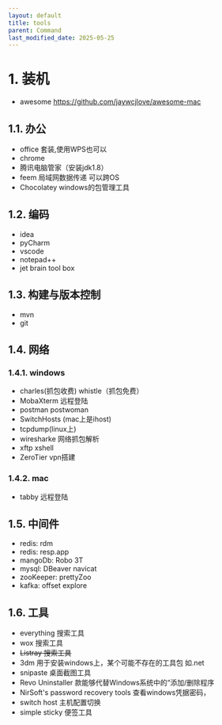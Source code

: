 ```yaml
---
layout: default
title: tools
parent: Command
last_modified_date: 2025-05-25
---
```


# 1. 装机

- awesome  https://github.com/jaywcjlove/awesome-mac 

## 1.1. 办公

- office 套装,使用WPS也可以
- chrome
- 腾讯电脑管家（安装jdk1.8）
- feem 局域网数据传递 可以跨OS
- Chocolatey windows的包管理工具

## 1.2. 编码

- idea
- pyCharm
- vscode
- notepad++
- jet brain tool box

## 1.3. 构建与版本控制

- mvn
- git

## 1.4. 网络

### 1.4.1. windows
- charles(抓包收费)  whistle（抓包免费）
- MobaXterm 远程登陆
- postman postwoman
- SwitchHosts (mac上是ihost)
- tcpdump(linux上)
- wiresharke 网络抓包解析
- xftp xshell
- ZeroTier vpn搭建

### 1.4.2. mac

- tabby 远程登陆

## 1.5. 中间件

- redis: rdm
- redis: resp.app
- mangoDb: Robo 3T
- mysql: DBeaver navicat
- zooKeeper: prettyZoo
- kafka: offset explore

## 1.6. 工具

- everything 搜索工具
- wox 搜索工具
- ~~Listray 搜索工具~~
- 3dm 用于安装windows上，某个可能不存在的工具包 如.net
- snipaste 桌面截图工具
- Revo Uninstaller 款能够代替Windows系统中的“添加/删除程序
- NirSoft's password recovery tools 查看windows凭据密码，
- switch host 主机配置切换
- simple sticky 便签工具
